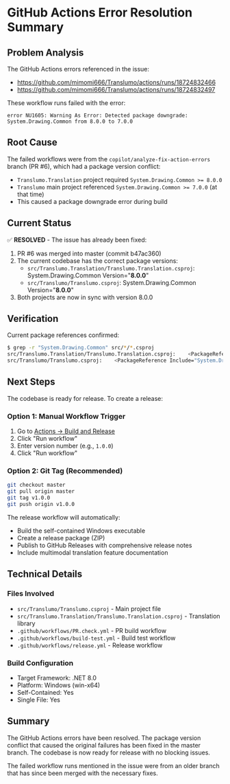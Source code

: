 # GitHub Actions Error Resolution Summary

## Problem Analysis

The GitHub Actions errors referenced in the issue:
- https://github.com/mimomi666/Translumo/actions/runs/18724832466
- https://github.com/mimomi666/Translumo/actions/runs/18724832497

These workflow runs failed with the error:
```
error NU1605: Warning As Error: Detected package downgrade: System.Drawing.Common from 8.0.0 to 7.0.0
```

## Root Cause

The failed workflows were from the `copilot/analyze-fix-action-errors` branch (PR #6), which had a package version conflict:
- `Translumo.Translation` project required `System.Drawing.Common >= 8.0.0`
- `Translumo` main project referenced `System.Drawing.Common >= 7.0.0` (at that time)
- This caused a package downgrade error during build

## Current Status

✅ **RESOLVED** - The issue has already been fixed:

1. PR #6 was merged into master (commit b47ac360)
2. The current codebase has the correct package versions:
   - `src/Translumo.Translation/Translumo.Translation.csproj`: System.Drawing.Common Version="**8.0.0**"
   - `src/Translumo/Translumo.csproj`: System.Drawing.Common Version="**8.0.0**"
3. Both projects are now in sync with version 8.0.0

## Verification

Current package references confirmed:
```bash
$ grep -r "System.Drawing.Common" src/*/*.csproj
src/Translumo.Translation/Translumo.Translation.csproj:    <PackageReference Include="System.Drawing.Common" Version="8.0.0" />
src/Translumo/Translumo.csproj:    <PackageReference Include="System.Drawing.Common" Version="8.0.0" />
```

## Next Steps

The codebase is ready for release. To create a release:

### Option 1: Manual Workflow Trigger
1. Go to [Actions → Build and Release](https://github.com/mimomi666/Translumo/actions/workflows/release.yml)
2. Click "Run workflow"
3. Enter version number (e.g., `1.0.0`)
4. Click "Run workflow"

### Option 2: Git Tag (Recommended)
```bash
git checkout master
git pull origin master
git tag v1.0.0
git push origin v1.0.0
```

The release workflow will automatically:
- Build the self-contained Windows executable
- Create a release package (ZIP)
- Publish to GitHub Releases with comprehensive release notes
- Include multimodal translation feature documentation

## Technical Details

### Files Involved
- `src/Translumo/Translumo.csproj` - Main project file
- `src/Translumo.Translation/Translumo.Translation.csproj` - Translation library
- `.github/workflows/PR.check.yml` - PR build workflow
- `.github/workflows/build-test.yml` - Build test workflow
- `.github/workflows/release.yml` - Release workflow

### Build Configuration
- Target Framework: .NET 8.0
- Platform: Windows (win-x64)
- Self-Contained: Yes
- Single File: Yes

## Summary

The GitHub Actions errors have been resolved. The package version conflict that caused the original failures has been fixed in the master branch. The codebase is now ready for release with no blocking issues.

The failed workflow runs mentioned in the issue were from an older branch that has since been merged with the necessary fixes.
